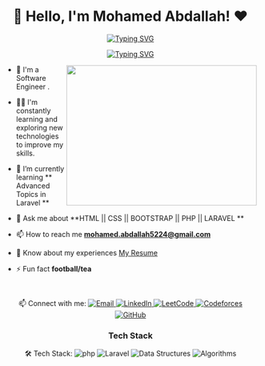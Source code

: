 <h1 align="center">🚀 Hello, I'm Mohamed Abdallah! ♥</h1>
<p align="center">
 <a href="https://git.io/typing-svg"><img src="https://readme-typing-svg.demolab.com?font=Fira+Code&size=30&duration=4000&pause=2000&color=F7F7F7&center=true&vCenter=true&repeat=false&width=435&lines=%7B+%D9%88%D9%8E%D9%82%D9%8F%D9%84%D9%92+%D8%B1%D9%8E%D8%A8%D9%90%D9%91+%D8%B2%D9%90%D8%AF%D9%92%D9%86%D9%90%D9%8A+%D8%B9%D9%90%D9%84%D9%92%D9%85%D9%8B%D8%A7+%7D" alt="Typing SVG" /></a>
</p>

<p align="center">
<a href="https://git.io/typing-svg"><img src="https://readme-typing-svg.demolab.com?font=Fira+Code&weight=500&size=27&duration=4000&pause=2000&color=2e2a67&center=true&vCenter=true&width=435&lines=I+AM+BACKEND+DEVELOPER+;PHP+LARAVEL+DEVELOPER+..." alt="Typing SVG" /></a>
</p>

<img src="https://media.giphy.com/media/bGgsc5mWoryfgKBx1u/giphy.gif"  width="380" height="280" align="right" >


- 🏢 I'm a Software Engineer .

- 👨‍💻 I'm constantly learning and exploring new technologies to improve my skills.
 
- 🌱 I’m currently learning ** Advanced Topics in Laravel **

- 💬 Ask me about **HTML || CSS || BOOTSTRAP || PHP || LARAVEL **

- 📫 How to reach me **mohamed.abdallah5224@gmail.com**

- 📄 Know about my experiences [My Resume](https://docs.google.com/document/d/1flwLi4Hrciw6ReCu1Smg2QwOWdWRRb6ZcwuD5893BIw/edit?usp=sharing)

- ⚡ Fun fact **football/tea**

<br/>
<p align="center">
  📫 Connect with me: 
  <a href="mailto:mohamed.abdallah5224@gmail.com">
    <img alt="Email" src="https://img.shields.io/badge/Email-D14836?style=flat-square&logo=gmail&logoColor=white" />
  </a>
  <a href="https://www.linkedin.com/in/mohamed-abdallah-965b49220/">
    <img alt="LinkedIn" src="https://img.shields.io/badge/LinkedIn-0077B5?style=flat-square&logo=linkedin&logoColor=white" />
  </a>
  <a href="https://leetcode.com/Mohamed__Abdallah/">
    <img alt="LeetCode" src="https://img.shields.io/badge/LeetCode-FFA116?style=flat-square&logo=leetcode&logoColor=white" />
  </a>
  <a href="https://codeforces.com/profile/Mohamed_Abdallah_MA">
    <img alt="Codeforces" src="https://img.shields.io/badge/Codeforces-1F8ACB?style=flat-square&logo=codeforces&logoColor=white" />
  </a>
  <a href="https://github.com/MohamedAbdallah-MA">
    <img alt="GitHub" src="https://img.shields.io/badge/GitHub-181717?style=flat-square&logo=github&logoColor=white" />
  </a>
</p>
<h3 align="center">Tech Stack</h3>
<p align="center">
  🛠 Tech Stack:
  <img alt="php" src="https://img.shields.io/badge/php-00599C?style=flat-squareColor=white" />
  <img alt="Laravel" src="https://img.shields.io/badge/Laravel-EE4C2C?style=flat-square&logo=c%2B%2B&logoColor=white" />
  <img alt="Data Structures" src="https://img.shields.io/badge/Data%20Structures-FF6B6B?style=flat-square&logo=treehouse&logoColor=white" />
  <img alt="Algorithms" src="https://img.shields.io/badge/Algorithms-0081CB?style=flat-square&logo=code&logoColor=white" />
</p>



